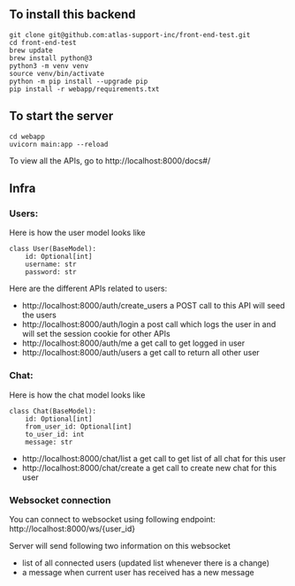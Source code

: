 ## To install this backend
```
git clone git@github.com:atlas-support-inc/front-end-test.git
cd front-end-test
brew update
brew install python@3
python3 -m venv venv
source venv/bin/activate
python -m pip install --upgrade pip
pip install -r webapp/requirements.txt
```

## To start the server
```
cd webapp
uvicorn main:app --reload
```

To view all the APIs, go to http://localhost:8000/docs#/

## Infra

### Users:
Here is how the user model looks like

```
class User(BaseModel):
    id: Optional[int]
    username: str
    password: str
```

Here are the different APIs related to users:
- http://localhost:8000/auth/create_users a POST call to this API will seed the users
- http://localhost:8000/auth/login a post call which logs the user in and will set the session cookie for other APIs
- http://localhost:8000/auth/me a get call to get logged in user
- http://localhost:8000/auth/users a get call to return all other user

### Chat:
Here is how the chat model looks like

```
class Chat(BaseModel):
    id: Optional[int]
    from_user_id: Optional[int]
    to_user_id: int
    message: str
```

- http://localhost:8000/chat/list a get call to get list of all chat for this user
- http://localhost:8000/chat/create a get call to create new chat for this user


### Websocket connection
You can connect to websocket using following endpoint: 
http://localhost:8000/ws/{user_id}

Server will send following two information on this websocket
- list of all connected users (updated list whenever there is a change)
- a message when current user has received has a new message

